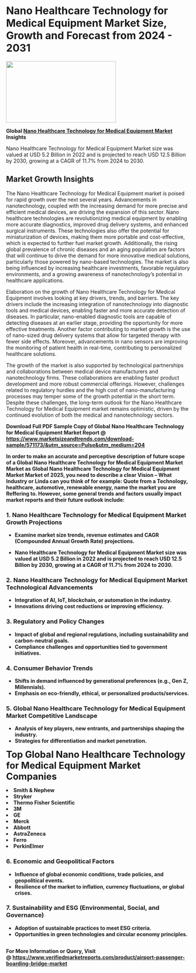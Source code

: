 <H1>Nano Healthcare Technology for Medical Equipment Market Size, Growth and Forecast from 2024 - 2031</H1><img class="aligncenter size-medium wp-image-584254" src="https://thirdeyenews.in/wp-content/uploads/2024/09/Global-Market-Research-300x168.jpeg" alt="" width="300" height="168" /><p><strong>Global&nbsp;<a href="https://www.marketsizeandtrends.com/download-sample/571173/&amp;utm_source=Pulse&amp;utm_medium=204">Nano Healthcare Technology for Medical Equipment Market</a> Insights</strong></p><p>Nano Healthcare Technology for Medical Equipment Market size was valued at USD 5.2 Billion in 2022 and is projected to reach USD 12.5 Billion by 2030, growing at a CAGR of 11.7% from 2024 to 2030.</p><p><h2>Market Growth Insights</h2> <p>The Nano Healthcare Technology for Medical Equipment market is poised for rapid growth over the next several years. Advancements in nanotechnology, coupled with the increasing demand for more precise and efficient medical devices, are driving the expansion of this sector. Nano healthcare technologies are revolutionizing medical equipment by enabling more accurate diagnostics, improved drug delivery systems, and enhanced surgical instruments. These technologies also offer the potential for miniaturization of devices, making them more portable and cost-effective, which is expected to further fuel market growth. Additionally, the rising global prevalence of chronic diseases and an aging population are factors that will continue to drive the demand for more innovative medical solutions, particularly those powered by nano-based technologies. The market is also being influenced by increasing healthcare investments, favorable regulatory environments, and a growing awareness of nanotechnology’s potential in healthcare applications.</p> <p><strong></strong></p> <p>Elaboration on the growth of Nano Healthcare Technology for Medical Equipment involves looking at key drivers, trends, and barriers. The key drivers include the increasing integration of nanotechnology into diagnostic tools and medical devices, enabling faster and more accurate detection of diseases. In particular, nano-enabled diagnostic tools are capable of detecting diseases at an earlier stage, providing the opportunity for more effective treatments. Another factor contributing to market growth is the use of nano-sized drug delivery systems that allow for targeted therapy with fewer side effects. Moreover, advancements in nano sensors are improving the monitoring of patient health in real-time, contributing to personalized healthcare solutions.</p> <p>The growth of the market is also supported by technological partnerships and collaborations between medical device manufacturers and nanotechnology firms. These collaborations are enabling faster product development and more robust commercial offerings. However, challenges related to regulatory hurdles and the high cost of nano-manufacturing processes may temper some of the growth potential in the short term. Despite these challenges, the long-term outlook for the Nano Healthcare Technology for Medical Equipment market remains optimistic, driven by the continued evolution of both the medical and nanotechnology sectors.</p> <p><strong></p><p><span class=""><strong>Download Full PDF Sample Copy of Global Nano Healthcare Technology for Medical Equipment Market Report</strong> @ <a href="https://www.marketsizeandtrends.com/download-sample/571173/&amp;utm_source=Pulse&amp;utm_medium=204" target="_blank">https://www.marketsizeandtrends.com/download-sample/571173/&amp;utm_source=Pulse&amp;utm_medium=204</a></span></p><p>In order to make an accurate and perceptive description of future scope of a Global&nbsp;Nano Healthcare Technology for Medical Equipment Market Market as Global&nbsp;Nano Healthcare Technology for Medical Equipment Market Market of 2025, you need to describe a clear Vision &ndash; What Industry or Linda can you think of for example: Quote from a Technology, healthcare, automotive, renewable energy, name the market you are Reffering to. However, some general trends and factors usually impact market reports and their future outlook include:</p><h3>1.&nbsp;<strong>Nano Healthcare Technology for Medical Equipment Market Growth Projections</strong></h3><ul><li>Examine market size trends, revenue estimates and CAGR (Compounded Annual Growth Rate) projections.</li><li><p>Nano Healthcare Technology for Medical Equipment Market size was valued at USD 5.2 Billion in 2022 and is projected to reach USD 12.5 Billion by 2030, growing at a CAGR of 11.7% from 2024 to 2030.</p></li></ul><h3>2.&nbsp;<strong>Nano Healthcare Technology for Medical Equipment Market Technological Advancements</strong></h3><ul><li>Integration of AI, IoT, blockchain, or automation in the industry.</li><li>Innovations driving cost reductions or improving efficiency.</li></ul><h3>3.&nbsp;<strong>Regulatory and Policy Changes</strong></h3><ul><li>Impact of global and regional regulations, including sustainability and carbon-neutral goals.</li><li>Compliance challenges and opportunities tied to government initiatives.</li></ul><h3>4.&nbsp;<strong>Consumer Behavior Trends</strong></h3><ul><li>Shifts in demand influenced by generational preferences (e.g., Gen Z, Millennials).</li><li>Emphasis on eco-friendly, ethical, or personalized products/services.</li></ul><h3>5.&nbsp;<strong>Global Nano Healthcare Technology for Medical Equipment Market Competitive Landscape</strong></h3><ul><li>Analysis of key players, new entrants, and partnerships shaping the industry.</li><li>Strategies for differentiation and market penetration.</li></ul><p data-pm-slice="1 1 []"><span style="color: inherit; font-family: inherit; font-size: 25px;">Top Global Nano Healthcare Technology for Medical Equipment Market Companies</span></p><div class="" data-test-id=""><p><li>Smith & Nephew</li><li> Stryker</li><li> Thermo Fisher Scientific</li><li> 3M</li><li> GE</li><li> Merck</li><li> Abbott</li><li> AstraZeneca</li><li> Ferro</li><li> PerkinElmer</li></p></div><h3>6.&nbsp;<strong>Economic and Geopolitical Factors</strong></h3><ul><li>Influence of global economic conditions, trade policies, and geopolitical events.</li><li>Resilience of the market to inflation, currency fluctuations, or global crises.</li></ul><h3>7.&nbsp;<strong>Sustainability and ESG (Environmental, Social, and Governance)</strong></h3><ul><li>Adoption of sustainable practices to meet ESG criteria.</li><li>Opportunities in green technologies and circular economy principles.</li></ul><h2><strong style="font-size: 14px;">For More Information or Query, Visit @&nbsp;</strong><a style="background-color: #ffffff; font-size: 14px;" href="https://www.marketsizeandtrends.com/report/nano-healthcare-technology-for-medical-equipment-market/" target="_blank">https://www.verifiedmarketreports.com/product/airport-passenger-boarding-bridge-market</a></h2>
